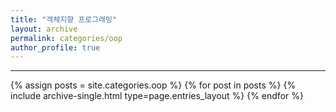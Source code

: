 ```yaml
---
title: "객체지향 프로그래밍"
layout: archive
permalink: categories/oop
author_profile: true
---
```


***
<!-- 공백 문자 포함시 site.categories['youngsdog test'] -->
{% assign posts = site.categories.oop %}
{% for post in posts %} {% include archive-single.html type=page.entries_layout %} {% endfor %}